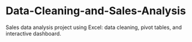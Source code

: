 # Data-Cleaning-and-Sales-Analysis
Sales data analysis project using Excel: data cleaning, pivot tables, and interactive dashboard.
